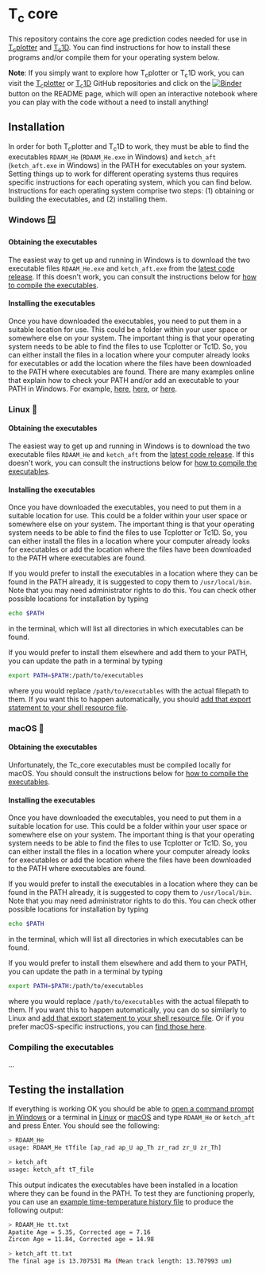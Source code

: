 # T<sub>c</sub> core

This repository contains the core age prediction codes needed for use in [T<sub>c</sub>plotter](https://github.com/HUGG/tcplotter) and [T<sub>c</sub>1D](https://github.com/HUGG/TC1D).
You can find instructions for how to install these programs and/or compile them for your operating system below.

**Note**: If you simply want to explore how T<sub>c</sub>plotter or T<sub>c</sub>1D work, you can visit the [T<sub>c</sub>plotter](https://github.com/HUGG/tcplotter) or [T<sub>c</sub>1D](https://github.com/HUGG/TC1D) GitHub repositories and click on the [![Binder](https://mybinder.org/badge_logo.svg)]() button on the README page, which will open an interactive notebook where you can play with the code without a need to install anything!

## Installation

In order for both T<sub>c</sub>plotter and T<sub>c</sub>1D to work, they must be able to find the executables `RDAAM_He` (`RDAAM_He.exe` in Windows) and `ketch_aft` (`ketch_aft.exe` in Windows) in the PATH for executables on your system. Setting things up to work for different operating systems thus requires specific instructions for each operating system, which you can find below. Instructions for each operating system comprise two steps: (1) obtaining or building the executables, and (2) installing them.

### Windows :window:

#### Obtaining the executables

The easiest way to get up and running in Windows is to download the two executable files `RDAAM_He.exe` and `ketch_aft.exe` from the [latest code release](https://github.com/HUGG/Tc_core/releases/). If this doesn't work, you can consult the instructions below for [how to compile the executables](#compiling-the-executables).

#### Installing the executables

Once you have downloaded the executables, you need to put them in a suitable location for use. This could be a folder within your user space or somewhere else on your system. The important thing is that your operating system needs to be able to find the files to use Tcplotter or Tc1D. So, you can either install the files in a location where your computer already looks for executables or add the location where the files have been downloaded to the PATH where executables are found. There are many examples online that explain how to check your PATH and/or add an executable to your PATH in Windows. For example, [here](https://medium.com/@kevinmarkvi/how-to-add-executables-to-your-path-in-windows-5ffa4ce61a53), [here](https://windowsloop.com/how-to-add-to-windows-path/), or [here](https://helpdeskgeek.com/add-windows-path-environment-variable/).

### Linux :penguin:

#### Obtaining the executables

The easiest way to get up and running in Windows is to download the two executable files `RDAAM_He` and `ketch_aft` from the [latest code release](https://github.com/HUGG/Tc_core/releases/). If this doesn't work, you can consult the instructions below for [how to compile the executables](#compiling-the-executables).

#### Installing the executables

Once you have downloaded the executables, you need to put them in a suitable location for use. This could be a folder within your user space or somewhere else on your system. The important thing is that your operating system needs to be able to find the files to use Tcplotter or Tc1D. So, you can either install the files in a location where your computer already looks for executables or add the location where the files have been downloaded to the PATH where executables are found.

If you would prefer to install the executables in a location where they can be found in the PATH already, it is suggested to copy them to `/usr/local/bin`. Note that you may need administrator rights to do this. You can check other possible locations for installation by typing

```bash
echo $PATH
```

in the terminal, which will list all directories in which executables can be found.

If you would prefer to install them elsewhere and add them to your PATH, you can update the path in a terminal by typing

```bash
export PATH=$PATH:/path/to/executables
```

where you would replace `/path/to/executables` with the actual filepath to them. If you want this to happen automatically, you should [add that export statement to your shell resource file](https://www.geeksforgeeks.org/linux-unix/how-to-set-path-permanantly-in-linux/).

### macOS :apple:

#### Obtaining the executables

Unfortunately, the Tc_core executables must be compiled locally for macOS. You should consult the instructions below for [how to compile the executables](#compiling-the-executables).

#### Installing the executables

Once you have downloaded the executables, you need to put them in a suitable location for use. This could be a folder within your user space or somewhere else on your system. The important thing is that your operating system needs to be able to find the files to use Tcplotter or Tc1D. So, you can either install the files in a location where your computer already looks for executables or add the location where the files have been downloaded to the PATH where executables are found.

If you would prefer to install the executables in a location where they can be found in the PATH already, it is suggested to copy them to `/usr/local/bin`. Note that you may need administrator rights to do this. You can check other possible locations for installation by typing

```bash
echo $PATH
```

in the terminal, which will list all directories in which executables can be found.

If you would prefer to install them elsewhere and add them to your PATH, you can update the path in a terminal by typing

```bash
export PATH=$PATH:/path/to/executables
```

where you would replace `/path/to/executables` with the actual filepath to them. If you want this to happen automatically, you can do so similarly to Linux and [add that export statement to your shell resource file](https://www.geeksforgeeks.org/linux-unix/how-to-set-path-permanantly-in-linux/). Or if you prefer macOS-specific instructions, you can [find those here](https://techpp.com/2021/09/08/set-path-variable-in-macos-guide/).

### Compiling the executables

...

## Testing the installation

If everything is working OK you should be able to [open a command prompt in Windows](https://www.wikihow.com/Open-the-Command-Prompt-in-Windows) or a terminal in [Linux](https://www.geeksforgeeks.org/linux-unix/how-to-open-terminal-in-linux/) or [macOS](https://support.apple.com/guide/terminal/open-or-quit-terminal-apd5265185d-f365-44cb-8b09-71a064a42125/mac) and type `RDAAM_He` or `ketch_aft` and press Enter. You should see the following:

```bash
> RDAAM_He
usage: RDAAM_He tTfile [ap_rad ap_U ap_Th zr_rad zr_U zr_Th]
```

```bash
> ketch_aft
usage: ketch_aft tT_file
```

This output indicates the executables have been installed in a location where they can be found in the PATH. To test they are functioning properly, you can use an [example time-temperature history file](tt.txt) to produce the following output:

```bash
> RDAAM_He tt.txt
Apatite Age = 5.35, Corrected age = 7.16
Zircon Age = 11.84, Corrected age = 14.98
```

```bash
> ketch_aft tt.txt
The final age is 13.707531 Ma (Mean track length: 13.707993 um)
```
